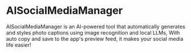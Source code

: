 # AISocialMediaManager
AISocialMediaManager is an AI-powered tool that automatically generates and styles photo captions using image recognition and local LLMs, With auto copy and save to the app's preview feed, it makes your social media life easier!

